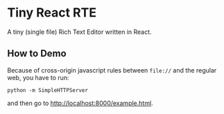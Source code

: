 Tiny React RTE
==============

A tiny (single file) Rich Text Editor written in React.


How to Demo
-----------

Because of cross-origin javascript rules between `file://` and the regular web, you have to run:

```
python -m SimpleHTTPServer
```

and then go to [http://localhost:8000/example.html](http://localhost:8000/example.html).


